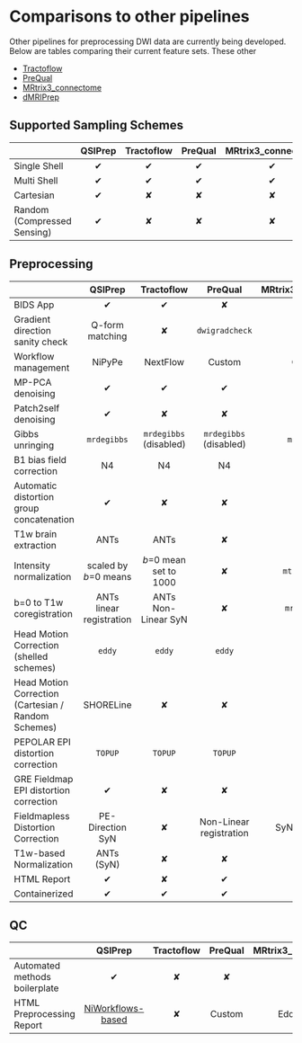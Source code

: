 # Comparisons to other pipelines

Other pipelines for preprocessing DWI data are currently being developed. Below are tables comparing
their current feature sets. These other

 * [Tractoflow](https://doi.org/10.1016/j.neuroimage.2020.116889)
 * [PreQual](https://doi.org/10.1101/2020.09.14.260240)
 * [MRtrix3_connectome](https://github.com/BIDS-Apps/MRtrix3_connectome)
 * [dMRIPrep](https://github.com/nipreps/dmriprep)


## Supported Sampling Schemes

|                             | QSIPrep | Tractoflow | PreQual | MRtrix3_connectome | dMRIPrep |
| --------------------------- | :-----: | :--------: | :-----: | :----------------: | :------: |
| Single Shell                |    ✔    |     ✔      |    ✔    |         ✔          |    ✔     |
| Multi Shell                 |    ✔    |     ✔      |    ✔    |         ✔          |    ✔     |
| Cartesian                   |    ✔    |     ✘      |    ✘    |         ✘          |    ✘     |
| Random (Compressed Sensing) |    ✔    |     ✘      |    ✘    |         ✘          |    ✘     |

## Preprocessing

|                                                     | QSIPrep                  | Tractoflow             | PreQual                 | MRtrix3_connectome | dMRIPrep         |
| --------------------------------------------------- | :----------------------: | :--------------------: | :---------------------: | :----------------: | :--------------: |
| BIDS App                                            |            ✔             |           ✔            |            ✘            |         ✔          |        ✔         |
| Gradient direction sanity check                     |     Q-form matching      |           ✘            |     `dwigradcheck`      |         ✘          |        ✘         |
| Workflow management                                 |          NiPyPe          |        NextFlow        |         Custom          |       Custom       |      NiPyPe      |
| MP-PCA denoising                                    |            ✔             |           ✔            |            ✔            |         ✔          |        ✘         |
| Patch2self denoising                                |            ✔             |           ✘            |            ✘            |         ✘          |        ✘         |
| Gibbs unringing                                     |       `mrdegibbs`        | `mrdegibbs` (disabled) | `mrdegibbs` (disabled)  |    `mrdegibbs`     |        ✘         |
| B1 bias field correction                            |            N4            |           N4           |           N4            |         N4         |        ✘         |
| Automatic distortion group concatenation            |            ✔             |           ✘            |            ✘            |         ✔          |        ✘         |
| T1w brain extraction                                |           ANTs           |          ANTs          |            ✘            |         ✘          |       ANTs       |
| Intensity normalization                             |  scaled by *b*=0 means   | *b*=0 mean set to 1000 |            ✘            |   `mtnormalize`    |        ✘         |
| b=0 to T1w coregistration                           | ANTs linear registration |  ANTs Non-Linear SyN   |            ✘            |    `mrregister`    |     FSL BBR      |
| Head Motion Correction (shelled schemes)            |          `eddy`          |         `eddy`         |         `eddy`          |       `eddy`       |        ✘         |
| Head Motion Correction (Cartesian / Random Schemes) |        SHORELine         |           ✘            |            ✘            |         ✘          |        ✘         |
| PEPOLAR EPI distortion correction                   |         `TOPUP`          |        `TOPUP`         |         `TOPUP`         |      `TOPUP`       |     `TOPUP`      |
| GRE Fieldmap EPI distortion correction              |            ✔             |           ✘            |            ✘            |         ✘          |        ✔         |
| Fieldmapless Distortion Correction                  |     PE-Direction SyN     |           ✘            | Non-Linear registration |    SyN b0-DISCO    | PE-Direction SyN |
| T1w-based Normalization                             |        ANTs (SyN)        |           ✘            |            ✘            |         ✘          |    ANTs (SyN)    |
| HTML Report                                         |            ✔             |           ✘            |            ✔            |         ✘          |        ✔         |
| Containerized                                       |            ✔             |           ✔            |            ✔            |         ✔          |        ✔         |

## QC

|                               | QSIPrep           | Tractoflow | PreQual | MRtrix3_connectome |
| ----------------------------- | :---------------: | :--------: | :-----: | :----------------: |
| Automated methods boilerplate |         ✔         |     ✘      |    ✘    |         ✘          |
| HTML Preprocessing Report     | [NiWorkflows-based](preprocessing.html#visual-reports) |     ✘      | Custom  |      EddyQuad      |
